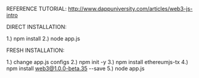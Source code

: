  REFERENCE TUTORIAL: 
  http://www.dappuniversity.com/articles/web3-js-intro
 
 DIRECT INSTALLATION:
 
 1.) npm install
 2.) node app.js
 
 FRESH INSTALLATION:
  
 1.) change app.js configs
 2.) npm init -y
 3.) npm install ethereumjs-tx
 4.) npm install web3@1.0.0-beta.35 --save
 5.) node app.js
 
